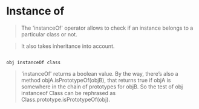 # Instance of 

> The 'instanceOf' operator allows to check if an instance belongs to a particular class or not.

> It also takes inheritance into account.

<code>
obj instanceOf class
</code>

> 'instanceOf' returns a boolean value.
> By the way, there’s also a method objA.isPrototypeOf(objB), that returns true if objA is somewhere in the chain of prototypes for objB. So the test of obj instanceof Class can be rephrased as Class.prototype.isPrototypeOf(obj).
